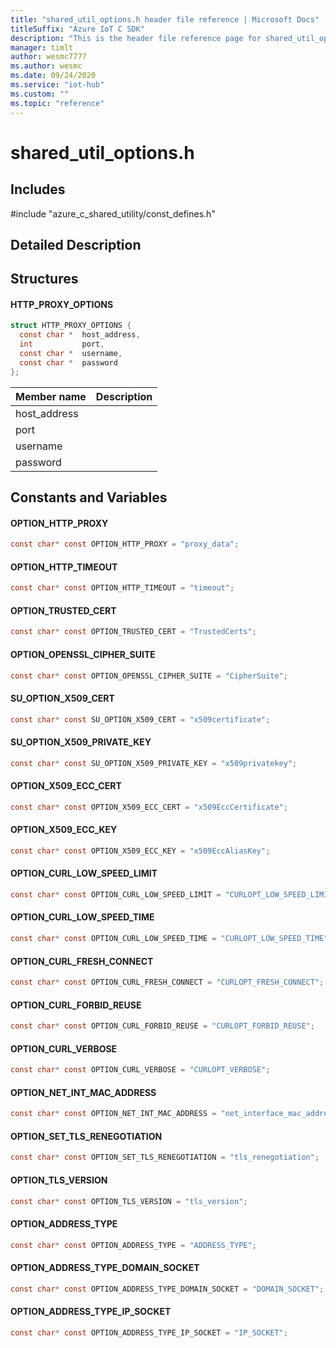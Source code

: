 ```yaml
---                             
title: "shared_util_options.h header file reference | Microsoft Docs" 
titleSuffix: "Azure IoT C SDK"            
description: "This is the header file reference page for shared_util_options.h in the Azure IoT C SDK. This SDK is used with Azure IoT Hub and Azure IoT Hub Device Provisioning Service"            
manager: timlt                 
author: wesmc7777              
ms.author: wesmc               
ms.date: 09/24/2020                    
ms.service: "iot-hub"             
ms.custom: ""                
ms.topic: "reference"        
---                            
```


# shared_util_options.h 

## Includes

\#include "azure_c_shared_utility/const_defines.h"  

## Detailed Description

## Structures

#### HTTP_PROXY_OPTIONS

```C
struct HTTP_PROXY_OPTIONS {
  const char *  host_address,
  int           port,
  const char *  username,
  const char *  password
};
```
Member name                 | Description                                
----------------------------|----------------
 host_address            | 
 port            | 
 username            | 
 password            | 

## Constants and Variables

#### OPTION_HTTP_PROXY
```C
const char* const OPTION_HTTP_PROXY = "proxy_data";
```

#### OPTION_HTTP_TIMEOUT
```C
const char* const OPTION_HTTP_TIMEOUT = "timeout";
```

#### OPTION_TRUSTED_CERT
```C
const char* const OPTION_TRUSTED_CERT = "TrustedCerts";
```

#### OPTION_OPENSSL_CIPHER_SUITE
```C
const char* const OPTION_OPENSSL_CIPHER_SUITE = "CipherSuite";
```

#### SU_OPTION_X509_CERT
```C
const char* const SU_OPTION_X509_CERT = "x509certificate";
```

#### SU_OPTION_X509_PRIVATE_KEY
```C
const char* const SU_OPTION_X509_PRIVATE_KEY = "x509privatekey";
```

#### OPTION_X509_ECC_CERT
```C
const char* const OPTION_X509_ECC_CERT = "x509EccCertificate";
```

#### OPTION_X509_ECC_KEY
```C
const char* const OPTION_X509_ECC_KEY = "x509EccAliasKey";
```

#### OPTION_CURL_LOW_SPEED_LIMIT
```C
const char* const OPTION_CURL_LOW_SPEED_LIMIT = "CURLOPT_LOW_SPEED_LIMIT";
```

#### OPTION_CURL_LOW_SPEED_TIME
```C
const char* const OPTION_CURL_LOW_SPEED_TIME = "CURLOPT_LOW_SPEED_TIME";
```

#### OPTION_CURL_FRESH_CONNECT
```C
const char* const OPTION_CURL_FRESH_CONNECT = "CURLOPT_FRESH_CONNECT";
```

#### OPTION_CURL_FORBID_REUSE
```C
const char* const OPTION_CURL_FORBID_REUSE = "CURLOPT_FORBID_REUSE";
```

#### OPTION_CURL_VERBOSE
```C
const char* const OPTION_CURL_VERBOSE = "CURLOPT_VERBOSE";
```

#### OPTION_NET_INT_MAC_ADDRESS
```C
const char* const OPTION_NET_INT_MAC_ADDRESS = "net_interface_mac_address";
```

#### OPTION_SET_TLS_RENEGOTIATION
```C
const char* const OPTION_SET_TLS_RENEGOTIATION = "tls_renegotiation";
```

#### OPTION_TLS_VERSION
```C
const char* const OPTION_TLS_VERSION = "tls_version";
```

#### OPTION_ADDRESS_TYPE
```C
const char* const OPTION_ADDRESS_TYPE = "ADDRESS_TYPE";
```

#### OPTION_ADDRESS_TYPE_DOMAIN_SOCKET
```C
const char* const OPTION_ADDRESS_TYPE_DOMAIN_SOCKET = "DOMAIN_SOCKET";
```

#### OPTION_ADDRESS_TYPE_IP_SOCKET
```C
const char* const OPTION_ADDRESS_TYPE_IP_SOCKET = "IP_SOCKET";
```

